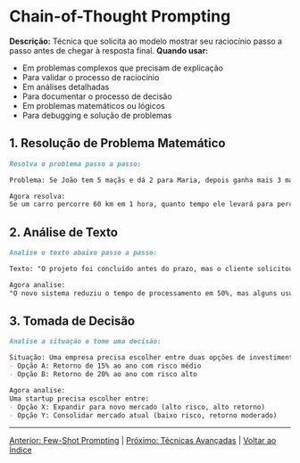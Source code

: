 # Chain-of-Thought Prompting

**Descrição:** Técnica que solicita ao modelo mostrar seu raciocínio passo a passo antes de chegar à resposta final.
**Quando usar:**
- Em problemas complexos que precisam de explicação
- Para validar o processo de raciocínio
- Em análises detalhadas
- Para documentar o processo de decisão
- Em problemas matemáticos ou lógicos
- Para debugging e solução de problemas

## 1. Resolução de Problema Matemático

```markdown
Resolva o problema passo a passo:

Problema: Se João tem 5 maçãs e dá 2 para Maria, depois ganha mais 3 maçãs, quantas maçãs ele tem agora?

Agora resolva:
Se um carro percorre 60 km em 1 hora, quanto tempo ele levará para percorrer 180 km?
```

## 2. Análise de Texto

```markdown
Analise o texto abaixo passo a passo:

Texto: "O projeto foi concluído antes do prazo, mas o cliente solicitou algumas alterações que podem atrasar a entrega final."

Agora analise:
"O novo sistema reduziu o tempo de processamento em 50%, mas alguns usuários reclamaram da interface."
```

## 3. Tomada de Decisão

```markdown
Analise a situação e tome uma decisão:

Situação: Uma empresa precisa escolher entre duas opções de investimento:
- Opção A: Retorno de 15% ao ano com risco médio
- Opção B: Retorno de 20% ao ano com risco alto

Agora analise:
Uma startup precisa escolher entre:
- Opção X: Expandir para novo mercado (alto risco, alto retorno)
- Opção Y: Consolidar mercado atual (baixo risco, retorno moderado)
```

---

[Anterior: Few-Shot Prompting](02_few_shot.md) | [Próximo: Técnicas Avançadas](04_tecnicas_avancadas.md) | [Voltar ao Índice](../README.md) 